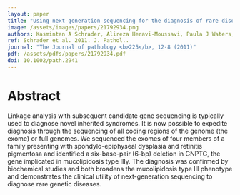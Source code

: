 ```yaml
---
layout: paper
title: "Using next-generation sequencing for the diagnosis of rare disorders: a family with retinitis pigmentosa and skeletal abnormalities."
image: /assets/images/papers/21792934.png
authors: Kasmintan A Schrader, Alireza Heravi-Moussavi, Paula J Waters, Janine Senz, James Whelan, Gavin Ha, Patrice Eydoux, Torsten Nielsen, Barry Gallagher, Arusha Oloumi, Niki Boyd, Bridget A Fernandez, Terry-Lynn Young, Steven Jm Jones, Martin Hirst, Sohrab P Shah, Marco A Marra, Jane Green, David G Huntsman
ref: Schrader et al. 2011. J. Pathol..
journal: "The Journal of pathology <b>225</b>, 12-8 (2011)"
pdf: /assets/pdfs/papers/21792934.pdf
doi: 10.1002/path.2941
---
```


# Abstract

Linkage analysis with subsequent candidate gene sequencing is typically used to diagnose novel inherited syndromes. It is now possible to expedite diagnosis through the sequencing of all coding regions of the genome (the exome) or full genomes. We sequenced the exomes of four members of a family presenting with spondylo-epiphyseal dysplasia and retinitis pigmentosa and identified a six-base-pair (6-bp) deletion in GNPTG, the gene implicated in mucolipidosis type IIIγ. The diagnosis was confirmed by biochemical studies and both broadens the mucolipidosis type III phenotype and demonstrates the clinical utility of next-generation sequencing to diagnose rare genetic diseases.

